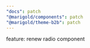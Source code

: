 ```yaml
---
"docs": patch
"@marigold/components": patch
"@marigold/theme-b2b": patch
---
```


feature: renew radio component
